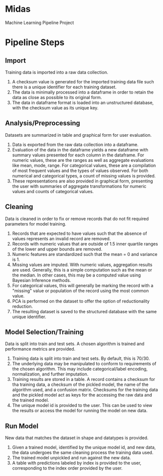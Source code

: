 # Midas

Machine Learning Pipeline Project

# Pipeline Steps

## Import

Training data is imported into a raw data collection. 

1. A checksum value is generated for the imported training data file such there is a unique identifier for each training dataset.
1. The data is minimally processed into a dataframe in order to retain the data as close as possible to its original form.
1. The data in dataframe format is loaded into an unstructured database, with the checksum value as its unique key.

## Analysis/Preprocessing

Datasets are summarized in table and graphical form for user evaluation. 

1. Data is exported from the raw data collection into a dataframe.
1. Evaluation of the data in the dataframe yields a new dataframe with summary values presented for each column in the dataframe. For numeric values, these are the ranges as well as aggregate evaluations like mean, mode, range. For categorical values, these are a compilation of most frequent values and the types of values observed. For both numerical and categorical types, a count of missing values is provided.
1. These representations are also provided in graphical form, presenting the user with summaries of aggregate transformations for numeric values and counts of categorical values.

## Cleaning

Data is cleaned in order to fix or remove records that do not fit required parameters for model training.

1. Records that are expected to have values such that the absence of values represents an invalid record are removed.
1. Records with numeric values that are outside of 1.5 inner quartile ranges of the lower and upper bounds are removed.
1. Numeric features are standardized such that the mean = 0 and variance is 1.
1. Missing values are imputed. With numeric values, aggregation results are used. Generally, this is a simple computation such as the mean or the median. In other cases, this may be a computed value using Bayesian Inference methods. 
1. For categorical values, this will generally be marking the record with a "missing" value or population of the record using the most common value.
1. PCA is performed on the dataset to offer the option of reductionality reduction.
1. The resulting dataset is saved to the structured database with the same unique identifier.

## Model Selection/Training

Data is split into train and test sets. A chosen algorithm is trained and performance metrics are provided.

1. Training data is split into train and test sets. By default, this is 70/30.
1. The underlying data may be manipulated to conform to requirements of the chosen algorithm. This may include categorical/label encoding, normalization, and further imputation.
1. Training results are stored in a table. A record contains a checksum for tha training data, a checksum of the pickled model, the name of the algorithm used, and a confusion matrix. Checksums for the training data and the pickled model act as keys for the accessing the raw data and the trained model.
1. The unique model id is provided to the user. This can be used to view the results or access the model for running the model on new data.


## Run Model

New data that matches the dataset in shape and datatypes is provided.

1. Given a trained model, identified by the unique model id, and new data, the data undergoes the same cleaning process the training data used.
1. The trained model unpickled and run against the new data.
1. A table with predictions labeled by index is provided to the user, corresponding to the index order provided by the user.